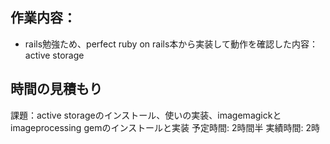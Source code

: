 ## 作業内容：
* rails勉強ため、perfect ruby on rails本から実装して動作を確認した内容：
active storage

## 時間の見積もり
課題：active storageのインストール、使いの実装、imagemagickとimageprocessing gemのインストールと実装
予定時間: 2時間半
実績時間: 2時
